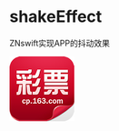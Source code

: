 # shakeEffect
ZNswift实现APP的抖动效果

![image](https://github.com/zhao95/shakeEffect/blob/master/ZNshakeEffect/ZNshakeEffect/Assets.xcassets/icon.imageset/icon%402x.png)
